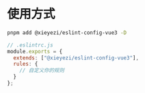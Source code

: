 # 使用方式

```bash
pnpm add @xieyezi/eslint-config-vue3 -D
```

```js
// .eslintrc.js
module.exports = {
  extends: ["@xieyezi/eslint-config-vue3"],
  rules: {
    // 自定义你的规则
  }
};
```
